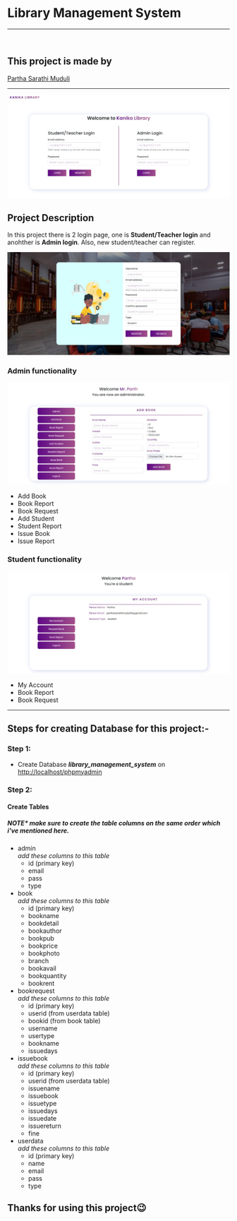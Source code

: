 # Library Management System
<hr>
<br>
<h2><b>This project is made by </b></h2>

<a href="https://parthasarathimuduli.netlify.app/">Partha Sarathi Muduli</a>

<hr>
<img src="./images/mainLogin.jpeg">
<h2>Project Description</h2>
<p>
  In this project there is 2 login page, one is <b>Student/Teacher login</b> and anohther is <b>Admin login</b>.
  Also, new student/teacher can register.
</p>
 <img src="./images/registerPage.jpeg">
<h3>Admin functionality</h3>
<img src="./images/adminDashboard.jpeg">
<br>
<ul>
  <li>Add Book</li>
  <li>Book Report</li>
  <li>Book Request</li>
  <li>Add Student</li>
  <li>Student Report</li>
  <li>Issue Book</li>
  <li>Issue Report</li>
</ul>
<h3>Student functionality</h3>
<img src="./images/studentDashboard.jpeg">
<br>
<ul>
  <li>My Account</li>
  <li>Book Report</li>
  <li>Book Request</li>
</ul>


<hr>
<h2>Steps for creating Database for this project:-</h2>
<h3>Step 1:</h3>
<ul>
  <li>Create Database <i><b>library_management_system</b></i> on <u>http://localhost/phpmyadmin</u></li>
</ul>
<h3>Step 2:</h3>
<h4>Create Tables</h4>
<h5><i>NOTE* make sure to create the table columns on the same order which i've mentioned here.</i></h5>
<ul>
  <li>admin <br>
    <i>add these columns to this table</i>
    <ul>
      <li>id (primary key)</li>
      <li>email</li>
      <li>pass</li>
      <li>type</li>
    </ul>
  </li>
  <li>book <br>
    <i>add these columns to this table</i>
    <ul>
      <li>id (primary key)</li>
      <li>bookname</li>
      <li>bookdetail</li>
      <li>bookauthor</li>
      <li>bookpub</li>
      <li>bookprice</li>
      <li>bookphoto</li>
      <li>branch</li>
      <li>bookavail</li>
      <li>bookquantity</li>
      <li>bookrent</li>
    </ul>
  </li>
  <li>bookrequest <br>
    <i>add these columns to this table</i>
    <ul>
      <li>id (primary key)</li>
      <li>userid (from userdata table)</li>
      <li>bookid (from book table)</li>
      <li>username</li>
      <li>usertype</li>
      <li>bookname</li>
      <li>issuedays</li>
    </ul>
  </li>
  <li>issuebook <br>
    <i>add these columns to this table</i>
    <ul>
      <li>id (primary key)</li>
      <li>userid (from userdata table)</li>
      <li>issuename</li>
      <li>issuebook</li>
      <li>issuetype</li>
      <li>issuedays</li>
      <li>issuedate</li>
      <li>issuereturn</li>
      <li>fine</li>
    </ul>
  </li>
  <li>userdata <br>
    <i>add these columns to this table</i>
    <ul>
      <li>id (primary key)</li>
      <li>name</li>
      <li>email</li>
      <li>pass</li>
      <li>type</li>
    </ul>
  </li>
</ul>

<h2>Thanks for using this project😉</h2>

